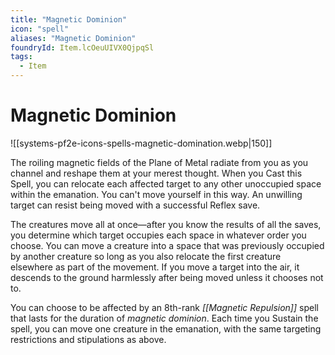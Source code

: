 ```yaml
---
title: "Magnetic Dominion"
icon: "spell"
aliases: "Magnetic Dominion"
foundryId: Item.lcOeuUIVX0QjpqSl
tags:
  - Item
---
```


# Magnetic Dominion
![[systems-pf2e-icons-spells-magnetic-domination.webp|150]]

The roiling magnetic fields of the Plane of Metal radiate from you as you channel and reshape them at your merest thought. When you Cast this Spell, you can relocate each affected target to any other unoccupied space within the emanation. You can't move yourself in this way. An unwilling target can resist being moved with a successful Reflex save.

The creatures move all at once—after you know the results of all the saves, you determine which target occupies each space in whatever order you choose. You can move a creature into a space that was previously occupied by another creature so long as you also relocate the first creature elsewhere as part of the movement. If you move a target into the air, it descends to the ground harmlessly after being moved unless it chooses not to.

You can choose to be affected by an 8th-rank _[[Magnetic Repulsion]]_ spell that lasts for the duration of _magnetic dominion_. Each time you Sustain the spell, you can move one creature in the emanation, with the same targeting restrictions and stipulations as above.
